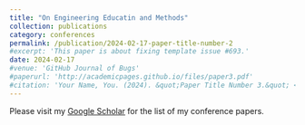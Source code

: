 ```yaml
---
title: "On Engineering Educatin and Methods"
collection: publications
category: conferences
permalink: /publication/2024-02-17-paper-title-number-2
#excerpt: 'This paper is about fixing template issue #693.'
date: 2024-02-17
#venue: 'GitHub Journal of Bugs'
#paperurl: 'http://academicpages.github.io/files/paper3.pdf'
#citation: 'Your Name, You. (2024). &quot;Paper Title Number 3.&quot; <i>GitHub Journal of Bugs</i>. 1(3).'
---
```


Please visit my [Google Scholar](https://scholar.google.com/citations?user=aKlnQtUAAAAJ&hl=en&oi=ao) for the list of my conference papers.
